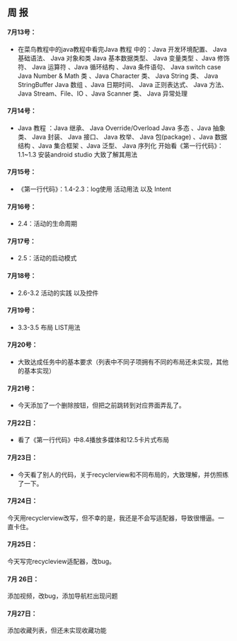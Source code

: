 ## 周  报  
#### 7月13号：
* 在菜鸟教程中的java教程中看完Java 教程 中的：Java 开发环境配置、 Java 基础语法、 Java 对象和类 Java 基本数据类型、 Java 变量类型 、Java 修饰符、 Java 运算符 、Java 循环结构 、Java 条件语句、 Java switch case Java Number & Math 类 、Java Character 类、 Java String 类、 Java StringBuffer Java 数组 、Java 日期时间、 Java 正则表达式、 Java 方法、 Java Stream、File、IO 、Java Scanner 类、 Java 异常处理  

#### 7月14号：
* Java 教程 ：Java 继承、 Java Override/Overload Java 多态 、Java 抽象类、 Java 封装、 Java 接口、 Java 枚举、 Java 包(package) 、Java 数据结构 、Java 集合框架 、Java 泛型、 Java 序列化 开始看《第一行代码》：1.1~1.3  安装android studio 大致了解其用法  

#### 7月15号：
* 《第一行代码》：1.4-2.3：log使用 活动用法 以及 Intent  

#### 7月16号：
* 2.4：活动的生命周期  

#### 7月17号：
* 2.5：活动的启动模式  

#### 7月18号：
* 2.6-3.2  活动的实践 以及控件  

#### 7月19号：
* 3.3-3.5  布局  LIST用法   
#### 7月20号：
* 大致达成任务中的基本要求（列表中不同子项拥有不同的布局还未实现，其他的基本实现） 
#### 7月21号： 
* 今天添加了一个删除按钮，但把之前跳转到对应界面弄乱了。
#### 7月22日：  
* 看了《第一行代码》中8.4播放多媒体和12.5卡片式布局
#### 7月23日：
* 今天看了别人的代码，关于recyclerview和不同布局的，大致理解，并仿照练了一下。  
#### 7月24日：   
今天用recyclerview改写，但不幸的是，我还是不会写适配器，导致很懵逼。一直卡住。
####  7月25日：  
今天写完recycleview适配器，改bug。

#### 7月 26日：

添加视频，改bug，添加导航栏出现问题
#### 7月27日：

添加收藏列表，但还未实现收藏功能
